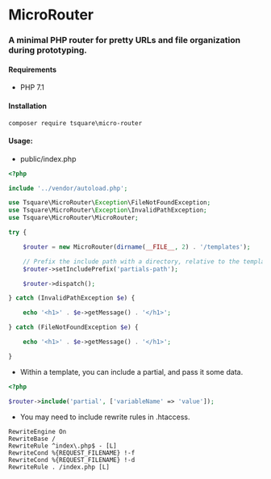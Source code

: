 # MicroRouter

### A minimal PHP router for pretty URLs and file organization during prototyping.

#### Requirements
- PHP 7.1

#### Installation

    composer require tsquare\micro-router

#### Usage:

- public/index.php

```php
<?php

include '../vendor/autoload.php';

use Tsquare\MicroRouter\Exception\FileNotFoundException;
use Tsquare\MicroRouter\Exception\InvalidPathException;
use Tsquare\MicroRouter\MicroRouter;

try {

    $router = new MicroRouter(dirname(__FILE__, 2) . '/templates');

    // Prefix the include path with a directory, relative to the templates path.
    $router->setIncludePrefix('partials-path');

    $router->dispatch();

} catch (InvalidPathException $e) {

    echo '<h1>' . $e->getMessage() . '</h1>';

} catch (FileNotFoundException $e) {

    echo '<h1>' . $e->getMessage() . '</h1>';

}
```

- Within a template, you can include a partial, and pass it some data.
```php
<?php

$router->include('partial', ['variableName' => 'value']);

```

- You may need to include rewrite rules in .htaccess.
```apacheconfig
RewriteEngine On
RewriteBase /
RewriteRule ^index\.php$ - [L]
RewriteCond %{REQUEST_FILENAME} !-f
RewriteCond %{REQUEST_FILENAME} !-d
RewriteRule . /index.php [L]
```
